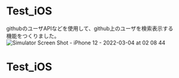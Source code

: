 # Test_iOS<br>
githubのユーザAPIなどを使用して、github上のユーザを検索表示する<br>
機能をつくりました。<br>
![Simulator Screen Shot - iPhone 12 - 2022-03-04 at 02 08 44](https://user-images.githubusercontent.com/83898574/156757040-0274a2e0-56d3-4cfa-ae53-8ef852745c43.png)<br>

# Test_iOS
